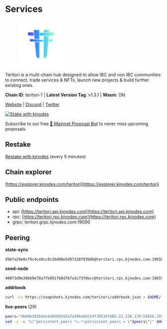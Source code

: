 # Services

<figure><img src="https://raw.githubusercontent.com/kj89/cosmos-images/main/logos/teritori.png" width="150" alt=""><figcaption></figcaption></figure>

Teritori is a multi-chain hub designed to allow IBC and non IBC communities  to connect, trade services & NFTs, launch new projects & build further existing ones.

**Chain ID**: teritori-1 | **Latest Version Tag**: v1.3.1 | **Wasm**: ON

[Website](https://teritori.com) | [Discord](https://discord.gg/teritori) | [Twitter](https://twitter.com/TeritoriNetwork)

[![Stake with kjnodes](https://i.ibb.co/cr44Q8j/button-stake-with-kjnodes.png)](https://restake.app/teritori/torivaloper184ln03hkpt75uhrrr26f66kvcqvf4yn4nc2xjm)

Subscribe to our free [🤖 Mainnet Proposal Bot](https://t.me/kjnodes_proposal_bot) to never miss upcoming proposals

## Restake

[Restake with kjnodes](https://restake.app/teritori/torivaloper184ln03hkpt75uhrrr26f66kvcqvf4yn4nc2xjm) (every 5 minutes)
## Chain explorer
[https://explorer.kjnodes.com/teritori](https://explorer.kjnodes.com/teritori)

## Public endpoints

* api: [https://teritori.api.kjnodes.com](https://teritori.api.kjnodes.com)
* rpc: [https://teritori.rpc.kjnodes.com](https://teritori.rpc.kjnodes.com)
* grpc: teritori.grpc.kjnodes.com:19090

## Peering

**state-sync**

```text
d9bfa29e0cf9c4ce0cc9c26d98e5d97228f93b0b@teritori.rpc.kjnodes.com:19656
```

**seed-node**

```text
400f3d9e30b69e78a7fb891f60d76fa3c73f0ecc@teritori.rpc.kjnodes.com:19659
```

**addrbook**
```bash
curl -Ls https://snapshots.kjnodes.com/teritori/addrbook.json > $HOME/.teritorid/config/addrbook.json
```

**live-peers** (29)
```bash
peers="4b04b3d164dc6dd5bb555a7a106a8d314f30516f@65.21.136.170:53656,3594b73f909a9c4b87cfe6a361ef8b2b51124dd5@65.109.69.59:15956,d9bfa29e0cf9c4ce0cc9c26d98e5d97228f93b0b@65.109.88.38:19656,ebc272824924ea1a27ea3183dd0b9ba713494f83@95.214.52.139:27166,15e7d5ef19a373da5ca7aebbe3b57203f21e0a07@198.244.179.127:26656,5a98d637a16b16bf425a4a785c9d11a7d1e5b8a0@65.21.131.215:26736,c12c1ed98ab1f24266980c1f05ed0ca8812ca7aa@95.217.192.230:16656,63c28f10976800fd783930067d3d3a4eef358b28@173.215.85.171:20070,17308ce7e097819743a01c0d30fedaa27e9f16a4@141.95.65.73:15956,c670830fdf60374f008fa4a4eb851deddcdaef5b@65.109.88.107:46656,41caa4106f68977e3a5123e56f57934a2d34a1c1@185.16.38.210:27166,6085c32b26fb1baa4b16b426f5d56f2fff81cfc7@135.181.165.246:26656,e726816f42831689eab9378d5d577f1d06d25716@176.9.188.21:26656,35de81a10ed992e427e6eb1d0d9ec3622d0f37fe@193.70.47.90:15956,a7d96dc929824613315dcc1c90fee119f28cc51f@164.152.161.254:26656,82ebb17ddac20928fb8107201dad9f5aea7f9132@198.244.200.3:26656,a191006e50d3af40fd253c23dae715a45fdd7415@95.179.217.1:26656,3bd3a20d7c8a26a20927289a7a6bffecf71de53e@51.81.155.97:10856,526d8c7c44f59be9a39d7463c576b68c0db23174@65.108.234.23:15956,2b4f46e601fb4ede2a0c98976337e3afdaa50dac@65.108.238.102:15956,e1b058e5cfa2b836ddaa496b10911da62dcf182e@138.201.8.248:26656,0b27217386756577e1eadf00c4169dc8f041e522@51.210.7.219:26656,1e08fefb7e8851490d40e804df76d1ac33cb1f0a@38.146.3.175:15956,89757803f40da51678451735445ad40d5b15e059@134.65.192.221:26656,7fed06d0391518f81f56fd8fbe964558f3b7d9da@37.59.21.96:15956,409c8a2b94d3835419127521347355ae47f07dd3@5.181.190.157:27656,3069b058b5ed85c3cdb2cf18fb1d255d966b53af@193.149.187.8:26656,46b7ae20e3cc4264076a91c3601f3894a021a80d@65.108.6.45:36656,ad347ea1ec920d12ccda2341348bcc89687739ef@88.99.164.158:38026"
sed -i -e "s|^persistent_peers *=.*|persistent_peers = \"$peers\"|" $HOME/.teritorid/config/config.toml
```
